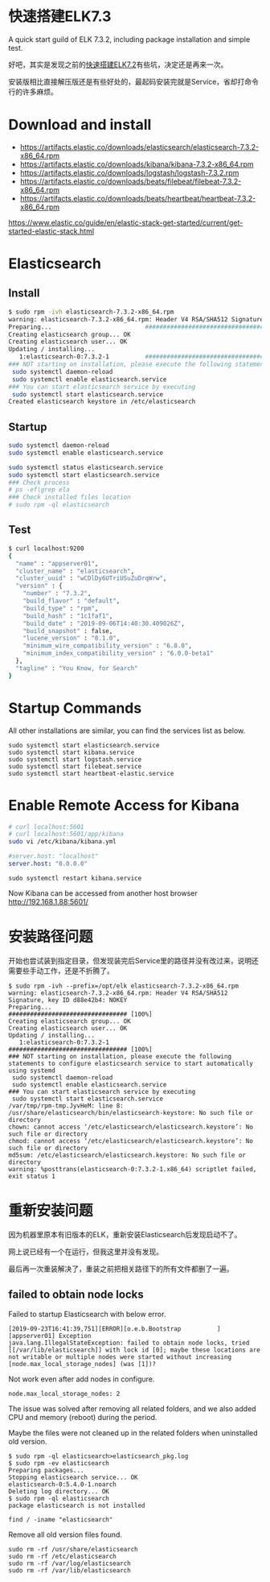 快速搭建ELK7.3
===
A quick start guild of ELK 7.3.2, including package installation and simple test.

好吧，其实是发现之前的[快速搭建ELK7.2](https://blog.csdn.net/prufeng/article/details/95733467)有些坑，决定还是再来一次。

安装版相比直接解压版还是有些好处的，最起码安装完就是Service，省却打命令行的许多麻烦。
# Download and install
* https://artifacts.elastic.co/downloads/elasticsearch/elasticsearch-7.3.2-x86_64.rpm
* https://artifacts.elastic.co/downloads/kibana/kibana-7.3.2-x86_64.rpm
* https://artifacts.elastic.co/downloads/logstash/logstash-7.3.2.rpm
* https://artifacts.elastic.co/downloads/beats/filebeat/filebeat-7.3.2-x86_64.rpm
* https://artifacts.elastic.co/downloads/beats/heartbeat/heartbeat-7.3.2-x86_64.rpm

https://www.elastic.co/guide/en/elastic-stack-get-started/current/get-started-elastic-stack.html

# Elasticsearch

## Install
```sh
$ sudo rpm -ivh elasticsearch-7.3.2-x86_64.rpm
warning: elasticsearch-7.3.2-x86_64.rpm: Header V4 RSA/SHA512 Signature, key ID d88e42b4: NOKEY
Preparing...                          ################################# [100%]
Creating elasticsearch group... OK
Creating elasticsearch user... OK
Updating / installing...
   1:elasticsearch-0:7.3.2-1          ################################# [100%]
### NOT starting on installation, please execute the following statements to configure elasticsearch service to start automatically using systemd
 sudo systemctl daemon-reload
 sudo systemctl enable elasticsearch.service
### You can start elasticsearch service by executing
 sudo systemctl start elasticsearch.service
Created elasticsearch keystore in /etc/elasticsearch
```
## Startup
```sh
sudo systemctl daemon-reload
sudo systemctl enable elasticsearch.service

sudo systemctl status elasticsearch.service
sudo systemctl start elasticsearch.service
### Check process
# ps -ef|grep ela
### Check installed files location
# sudo rpm -ql elasticsearch
```
## Test
```sh
$ curl localhost:9200
{
  "name" : "appserver01",
  "cluster_name" : "elasticsearch",
  "cluster_uuid" : "wCDlDy6UTriUSuZuDrqWrw",
  "version" : {
    "number" : "7.3.2",
    "build_flavor" : "default",
    "build_type" : "rpm",
    "build_hash" : "1c1faf1",
    "build_date" : "2019-09-06T14:40:30.409026Z",
    "build_snapshot" : false,
    "lucene_version" : "8.1.0",
    "minimum_wire_compatibility_version" : "6.8.0",
    "minimum_index_compatibility_version" : "6.0.0-beta1"
  },
  "tagline" : "You Know, for Search"
}
```

# Startup Commands
All other installations are similar, you can find the services list as below.
```
sudo systemctl start elasticsearch.service
sudo systemctl start kibana.service
sudo systemctl start logstash.service
sudo systemctl start filebeat.service
sudo systemctl start heartbeat-elastic.service
```

# Enable Remote Access for Kibana
```sh
# curl localhost:5601
# curl localhost:5601/app/kibana
sudo vi /etc/kibana/kibana.yml
```
```yml
#server.host: "localhost"
server.host: "0.0.0.0"
```
```
sudo systemctl restart kibana.service
```
Now Kibana can be accessed from another host browser
http://192.168.1.88:5601/


# 安装路径问题
开始也尝试装到指定目录，但发现装完后Service里的路径并没有改过来，说明还需要些手动工作，还是不折腾了。
```
$ sudo rpm -ivh --prefix=/opt/elk elasticsearch-7.3.2-x86_64.rpm
warning: elasticsearch-7.3.2-x86_64.rpm: Header V4 RSA/SHA512 Signature, key ID d88e42b4: NOKEY
Preparing...                          ################################# [100%]
Creating elasticsearch group... OK
Creating elasticsearch user... OK
Updating / installing...
   1:elasticsearch-0:7.3.2-1          ################################# [100%]
### NOT starting on installation, please execute the following statements to configure elasticsearch service to start automatically using systemd
 sudo systemctl daemon-reload
 sudo systemctl enable elasticsearch.service
### You can start elasticsearch service by executing
 sudo systemctl start elasticsearch.service
/var/tmp/rpm-tmp.JyvHeM: line 8: /usr/share/elasticsearch/bin/elasticsearch-keystore: No such file or directory
chown: cannot access ‘/etc/elasticsearch/elasticsearch.keystore’: No such file or directory
chmod: cannot access ‘/etc/elasticsearch/elasticsearch.keystore’: No such file or directory
md5sum: /etc/elasticsearch/elasticsearch.keystore: No such file or directory
warning: %posttrans(elasticsearch-0:7.3.2-1.x86_64) scriptlet failed, exit status 1

```

# 重新安装问题
因为机器里原本有旧版本的ELK，重新安装Elasticsearch后发现启动不了。

网上说已经有一个在运行，但我这里并没有发现。

最后再一次重装解决了，重装之前把相关路径下的所有文件都删了一遍。

## failed to obtain node locks
Failed to startup Elasticsearch with below error.
```
[2019-09-23T16:41:39,751][ERROR][o.e.b.Bootstrap          ] [appserver01] Exception
java.lang.IllegalStateException: failed to obtain node locks, tried [[/var/lib/elasticsearch]] with lock id [0]; maybe these locations are not writable or multiple nodes were started without increasing [node.max_local_storage_nodes] (was [1])?

```
Not work even after add nodes in configure.
```
node.max_local_storage_nodes: 2
```

The issue was solved after removing all related folders, and we also added CPU and memory (reboot) during the period.

Maybe the files were not cleaned up in the related folders when uninstalled old version.
```
$ sudo rpm -ql elasticsearch>elasticsearch_pkg.log
$ sudo rpm -ev elasticsearch
Preparing packages...
Stopping elasticsearch service... OK
elasticsearch-0:5.4.0-1.noarch
Deleting log directory... OK
$ sudo rpm -ql elasticsearch
package elasticsearch is not installed
```
```
find / -iname "elasticsearch"
```
Remove all old version files found.
```
sudo rm -rf /usr/share/elasticsearch
sudo rm -rf /etc/elasticsearch
sudo rm -rf /var/log/elasticsearch
sudo rm -rf /var/lib/elasticsearch
```